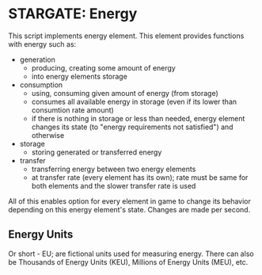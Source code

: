 # STARGATE: Energy

This script implements energy element. This element provides functions with energy such as:
- generation
    - producing, creating some amount of energy
    - into energy elements storage
- consumption
    - using, consuming given amount of energy (from storage)
    - consumes all available energy in storage (even if its lower than consumtion rate amount)
    - if there is nothing in storage or less than needed, energy element changes its state (to "energy requirements not satisfied") and otherwise
- storage
    - storing generated or transferred energy
- transfer
    - transferring energy between two energy elements
    - at transfer rate (every element has its own); rate must be same for both elements and the slower transfer rate is used

All of this enables option for every element in game to change its behavior depending on this energy element's state. Changes are made per second.

## Energy Units

Or short - EU; are fictional units used for measuring energy. There can also be Thousands of Energy Units (KEU), Millions of Energy Units (MEU), etc.
